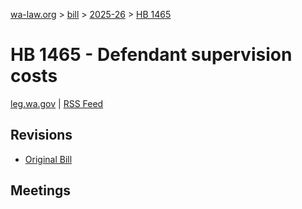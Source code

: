 [wa-law.org](/) > [bill](/bill/) > [2025-26](/bill/2025-26/) > [HB 1465](/bill/2025-26/hb/1465/)

# HB 1465 - Defendant supervision costs
[leg.wa.gov](https://app.leg.wa.gov/billsummary?BillNumber=1465&Year=2025&Initiative=false) | [RSS Feed](./rss.xml)

## Revisions
* [Original Bill](1/)

## Meetings